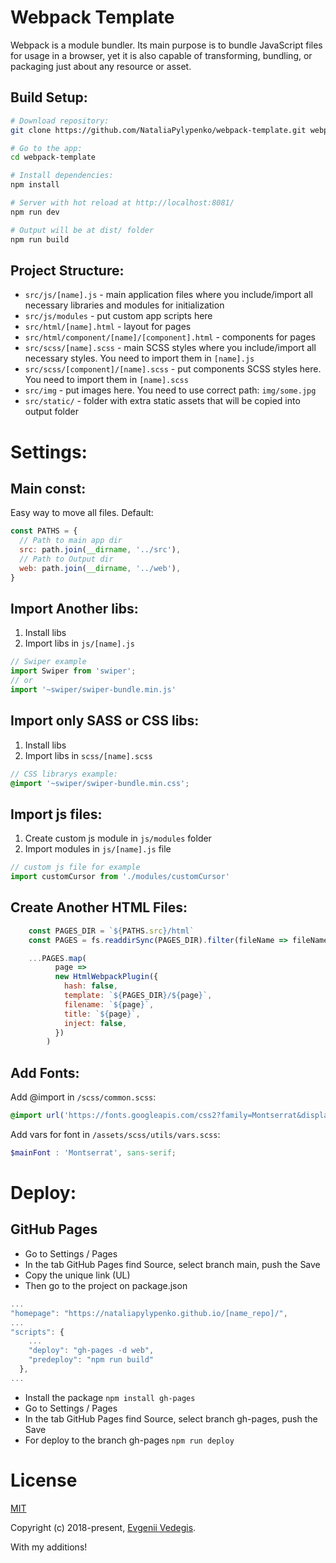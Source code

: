 <h1>Webpack Template</h1>
<p>
    Webpack is a module bundler. Its main purpose is to bundle JavaScript files for usage in a browser, yet it is also capable of transforming, bundling, or packaging just about any resource or asset.
</p>

## Build Setup:

``` bash
# Download repository:
git clone https://github.com/NataliaPylypenko/webpack-template.git webpack-template

# Go to the app:
cd webpack-template

# Install dependencies:
npm install

# Server with hot reload at http://localhost:8081/
npm run dev

# Output will be at dist/ folder
npm run build
```

## Project Structure:

* `src/js/[name].js` - main application files where you include/import all necessary libraries and modules for initialization
* `src/js/modules` - put custom app scripts here
* `src/html/[name].html` - layout for pages
* `src/html/component/[name]/[component].html` - components for pages
* `src/scss/[name].scss` - main SCSS styles where you include/import all necessary styles. You need to import them in `[name].js`
* `src/scss/[component]/[name].scss` - put components SCSS styles here. You need to import them in `[name].scss`
* `src/img` - put images here. You need to use correct path: `img/some.jpg`
* `src/static/` - folder with extra static assets that will be copied into output folder

<h1>Settings:</h1>

## Main const:
Easy way to move all files.
Default:
``` js
const PATHS = {
  // Path to main app dir
  src: path.join(__dirname, '../src'),
  // Path to Output dir
  web: path.join(__dirname, '../web'),
}
```

## Import Another libs:
1. Install libs
2. Import libs in `js/[name].js`
``` js
// Swiper example
import Swiper from 'swiper';
// or
import '~swiper/swiper-bundle.min.js'
```

## Import only SASS or CSS libs:
1. Install libs
2. Import libs in `scss/[name].scss`
``` scss
// CSS librarys example:
@import '~swiper/swiper-bundle.min.css';
```

## Import js files:
1. Create custom js module in `js/modules` folder
2. Import modules in `js/[name].js` file
``` js
// custom js file for example
import customCursor from './modules/customCursor'
```

## Create Another HTML Files:
``` js 
    const PAGES_DIR = `${PATHS.src}/html`
    const PAGES = fs.readdirSync(PAGES_DIR).filter(fileName => fileName.endsWith('.html'))

    ...PAGES.map(
          page =>
          new HtmlWebpackPlugin({
            hash: false,
            template: `${PAGES_DIR}/${page}`,
            filename: `${page}`,
            title: `${page}`,
            inject: false,
          })
        )
```

## Add Fonts:
Add @import in `/scss/common.scss`:

``` scss
@import url('https://fonts.googleapis.com/css2?family=Montserrat&display=swap');
```

Add vars for font in `/assets/scss/utils/vars.scss`:

``` scss
$mainFont : 'Montserrat', sans-serif;
```


<h1>Deploy:</h1>

## GitHub Pages

* Go to Settings / Pages
* In the tab GitHub Pages find Source, select branch main, push the Save
* Copy the unique link (UL)
* Then go to the project on package.json

``` js
...
"homepage": "https://nataliapylypenko.github.io/[name_repo]/",
...
"scripts": {
    ...
    "deploy": "gh-pages -d web",
    "predeploy": "npm run build"
  },
...
```

* Install the package `npm install gh-pages`
* Go to Settings / Pages
* In the tab GitHub Pages find Source, select branch gh-pages, push the Save
* For deploy to the branch gh-pages `npm run deploy`


<h1>License</h1>

[MIT](./LICENSE)

Copyright (c) 2018-present, [Evgenii Vedegis](https://github.com/vedees).

With my additions!